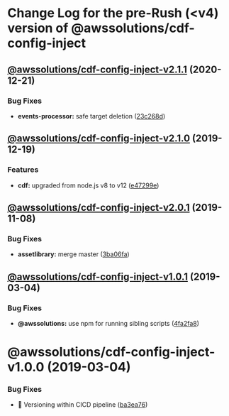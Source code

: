 # Change Log for the pre-Rush (<v4) version of @awssolutions/cdf-config-inject

## [@awssolutions/cdf-config-inject-v2.1.1](@awssolutions/cdf-config-inject-v2.1.0...@awssolutions/cdf-config-inject-v2.1.1) (2020-12-21)

### Bug Fixes

- **events-processor:** safe target deletion ([23c268d](23c268d1ca40e1b53c8d371f8fb22d0bf34c885f))

## [@awssolutions/cdf-config-inject-v2.1.0](@awssolutions/cdf-config-inject-v2.0.1...@awssolutions/cdf-config-inject-v2.1.0) (2019-12-19)

### Features

- **cdf:** upgraded from node.js v8 to v12 ([e47299e](e47299ee399acf6554a0845048c4fed99251c2b1))

## [@awssolutions/cdf-config-inject-v2.0.1](@awssolutions/cdf-config-inject-v2.0.0...@awssolutions/cdf-config-inject-v2.0.1) (2019-11-08)

### Bug Fixes

- **assetlibrary:** merge master ([3ba06fa](3ba06fa9fc5b264ceaed0f97ccf45fab97d57a08))

## [@awssolutions/cdf-config-inject-v1.0.1](@awssolutions/cdf-config-inject-v1.0.0...@awssolutions/cdf-config-inject-v1.0.1) (2019-03-04)

### Bug Fixes

- **@awssolutions:** use npm for running sibling scripts ([4fa2fa8](4fa2fa8))

# @awssolutions/cdf-config-inject-v1.0.0 (2019-03-04)

### Bug Fixes

- 🐛 Versioning within CICD pipeline ([ba3ea76](ba3ea76))
